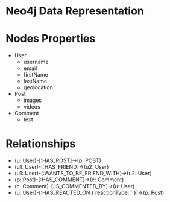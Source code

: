 # Neo4j Data Representation

# Nodes Properties

- User
  - username
  - email
  - firstName
  - lastName
  - geolocation
- Post
  - images
  - videos
- Comment
  - text

# Relationships

- (u: User)-[:HAS_POST]->(p: POST)
- (u1: User)-[:HAS_FRIEND]->(u2: User)
- (u1: User)-[:WANTS_TO_BE_FRIEND_WITH]->(u2: User)
- (p: Post)-[:HAS_COMMENT]->(c: Comment)
- (c: Comment)-[:IS_COMMENTED_BY]->(u: User)
- (u: User)-[:HAS_REACTED_ON { reactionType: ''}]->(p: Post)
